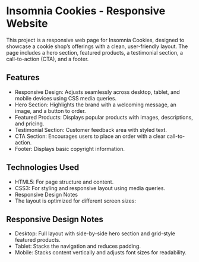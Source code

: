 # Insomnia Cookies - Responsive Website

This project is a responsive web page for Insomnia Cookies, designed to showcase a cookie shop’s offerings with a clean, user-friendly layout. The page includes a hero section, featured products, a testimonial section, a call-to-action (CTA), and a footer.

## Features

- Responsive Design: Adjusts seamlessly across desktop, tablet, and mobile devices using CSS media queries.
- Hero Section: Highlights the brand with a welcoming message, an image, and a button to order.
- Featured Products: Displays popular products with images, descriptions, and pricing.
- Testimonial Section: Customer feedback area with styled text.
- CTA Section: Encourages users to place an order with a clear call-to-action.
- Footer: Displays basic copyright information.

## Technologies Used

- HTML5: For page structure and content.
- CSS3: For styling and responsive layout using media queries.
- Responsive Design Notes
- The layout is optimized for different screen sizes:

## Responsive Design Notes

- Desktop: Full layout with side-by-side hero section and grid-style featured products.
- Tablet: Stacks the navigation and reduces padding.
- Mobile: Stacks content vertically and adjusts font sizes for readability.
